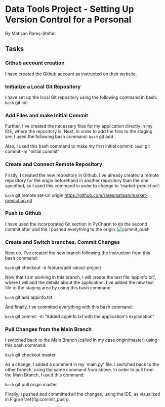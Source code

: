 # Data Tools Project - Setting Up Version Control for a Personal
By Matișan Rareș-Ștefan

## Tasks 
### Github account creation
I have created the Github account as instructed on their website.

### Initialize a Local Git Repository
I have set up the local Git repository using the following command in bash:
```bash```
git init

### Add Files and make Initial Commit
Further, I've created the necessary files for my application directly in my IDE, where the repository is. Next, in order to add the files to the staging are, I used the following bash command:
```bash```
git add .

Also, I used this bash command to make my first initial commit:
```bash```
git commit -m "Initial commit"

### Create and Connect Remote Repository
Firstly, I created the new repository in Github.
I've already created a remote repository for the origin beforehand in another repository than the one specified, so I used this command in order to change to 'market-prediction':

```bash```
git remote set-url origin https://github.com/raresmatisan/market-prediction.git

### Push to Github
I have used the incorporated Git section in PyCharm to do the second commit after and the I pushed everything to the origin.
![commit_push](https://github.com/user-attachments/assets/a087b893-3d3d-4236-bf9f-17560db27d8d)

### Create and Switch branches. Commit Changes
Next up, I've created the new branch following the instruction from this bash command:

```bash```
git checkout -b feature/add-about-project

Now that I am working in this branch, I will create the text file 'appinfo.txt', where I will add the details about the application. I've added the new text file to the staging area by using this bash command:

```bash```
git add appinfo.txt

And finally, I've commited everything with this bash command:

```bash```
git commit -m "Added appinfo.txt with the application's explanation"

### Pull Changes from the Main Branch
I switched back to the Main Branch (called in my case origin/master) using this bash command:

```bash```
git checkout master

As a change, I added a comment in my 'main.py' file. I switched back to the other branch, using the same command from above. In order to pull from the Main Branch, I used this command:

```bash```
git pull origin master

Finally, I pushed and committed all the changes, using the IDE, as visualized in Figure \ref{fig:commit_push}.
